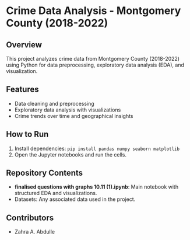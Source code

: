 
# Crime Data Analysis - Montgomery County (2018-2022)

## Overview
This project analyzes crime data from Montgomery County (2018-2022) using Python for data preprocessing, exploratory data analysis (EDA), and visualization.

## Features
- Data cleaning and preprocessing
- Exploratory data analysis with visualizations
- Crime trends over time and geographical insights

## How to Run
1. Install dependencies: `pip install pandas numpy seaborn matplotlib`
2. Open the Jupyter notebooks and run the cells.

## Repository Contents
- **finalised questions with graphs 10.11 (1).ipynb**: Main notebook with structured EDA and visualizations.
- Datasets: Any associated data used in the project.

## Contributors
- Zahra A. Abdulle
